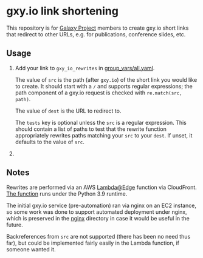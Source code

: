 # gxy.io link shortening

This repository is for [Galaxy Project](https://galaxyproject.org/) members to create gxy.io short links that redirect
to other URLs, e.g. for publications, conference slides, etc.

## Usage

1. Add your link to `gxy_io_rewrites` in [group_vars/all.yaml](group_vars/all.yaml).

    The value of `src` is the path (after `gxy.io`) of the short link you would like to create. It should start with a
    `/` and supports regular expressions; the path component of a gxy.io request is checked with `re.match(src, path)`.

    The value of `dest` is the URL to redirect to.

    The `tests` key is optional unless the `src` is a regular expression. This should contain a list of paths to test
    that the rewrite function appropriately rewrites paths matching your `src` to your `dest`. If unset, it defaults to
    the value of `src`.

2. 

## Notes

Rewrites are performed via an AWS [Lambda@Edge](https://aws.amazon.com/lambda/edge/) function via CloudFront. [The
function](templates/lambda_function.py.j2) runs under the Python 3.9 runtime.

The initial gxy.io service (pre-automation) ran via nginx on an EC2 instance, so some work was done to support
automated deployment under nginx, which is preserved in the [nginx](nginx/) directory in case it would be useful in the
future.

Backreferences from `src` are not supported (there has been no need thus far), but could be implemented fairly easily in
the Lambda function, if someone wanted it.
